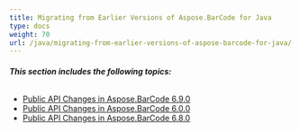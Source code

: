 ```yaml
---
title: Migrating from Earlier Versions of Aspose.BarCode for Java
type: docs
weight: 70
url: /java/migrating-from-earlier-versions-of-aspose-barcode-for-java/
---
```


###### **This section includes the following topics:** 
- [Public API Changes in Aspose.BarCode 6.9.0](/barcode/java/public-api-changes-in-aspose-barcode-6-9-0-html/)
- [Public API Changes in Aspose.BarCode 6.0.0](/barcode/java/public-api-changes-in-aspose-barcode-6-0-0-html/)
- [Public API Changes in Aspose.BarCode 6.8.0](/barcode/java/public-api-changes-in-aspose-barcode-6-8-0-html/)
